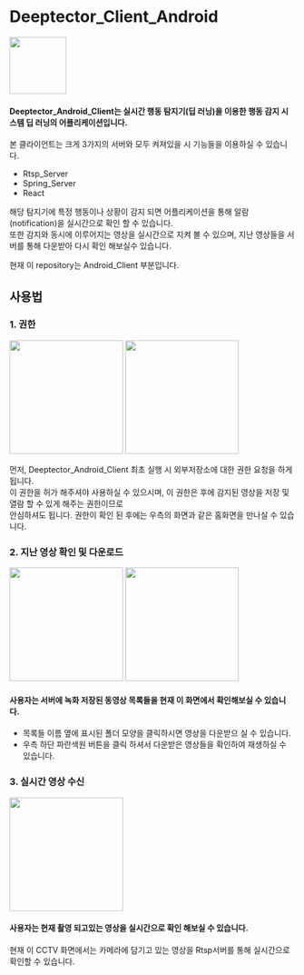 <div>

# Deeptector_Client_Android

<img width="100" src="https://user-images.githubusercontent.com/30898520/46004540-22006200-c0ee-11e8-82fe-8022210de98e.jpg">

</div>

#### Deeptector_Android_Client는 실시간 행동 탐지기(딥 러닝)을 이용한 행동 감지 시스템 딥 러닝의 어플리케이션입니다.    
본 클라이언트는 크게 3가지의 서버와 모두 켜져있을 시 기능들을 이용하실 수 있습니다.  
* Rtsp_Server
* Spring_Server
* React  



해당 탐지기에 특정 행동이나 상황이 감지 되면 어플리케이션을 통해 알람(notification)을 실시간으로 확인 할 수 있습니다.   
또한 감지와 동시에 이루어지는 영상을 실시간으로 지켜 볼 수 있으며, 지난 영상들을 서버를 통해 다운받아 다시 확인 해보실수 있습니다.     
  
현재 이 repository는 Android_Client 부분입니다.
    
    
    
## 사용법

### 1. 권한
<div>
  <img width="200" src="https://user-images.githubusercontent.com/30898520/46005628-a6ec7b00-c0f0-11e8-897e-8e2a45037760.jpg">  
  <img width="200" src="https://user-images.githubusercontent.com/30898520/46005896-3db93780-c0f1-11e8-9b2c-6574096ef0ae.png">  
</div>

먼저, Deeptector_Android_Client 최초 실행 시 외부저장소에 대한 권한 요청을 하게됩니다.   
이 권한을 허가 해주셔야 사용하실 수 있으시며, 이 권한은 후에 감지된 영상을 저장 및 열람 할 수 있게 해주는 권한이므로     
안심하셔도 됩니다.
권한이 확인 된 후에는 우측의 화면과 같은 홈화면을 만나실 수 있습니다.


### 2. 지난 영상 확인 및 다운로드
<div>
  <img width="200" src="https://user-images.githubusercontent.com/30898520/46005889-3abe4700-c0f1-11e8-97f9-d843bd1e6a94.png">
  <img width="200" src="https://user-images.githubusercontent.com/30898520/46006570-cedcde00-c0f2-11e8-80ef-4ac09cdcc73e.jpg">
</div>

#### 사용자는 서버에 녹화 저장된 동영상 목록들을 현재 이 화면에서 확인해보실 수 있습니다.   
* 목록들 이름 옆에 표시된 폴더 모양을 클릭하시면 영상을 다운받으 실 수 있습니다.  
* 우측 하단 파란색원 버튼을 클릭 하셔서 다운받은 영상들을 확인하여 재생하실 수 있습니다.  


### 3. 실시간 영상 수신
<div>
   <img width="200" src="https://user-images.githubusercontent.com/30898520/46006795-51fe3400-c0f3-11e8-9736-7a1b86038b64.png">
</div>

#### 사용자는 현재 촬영 되고있는 영상을 실시간으로 확인 해보실 수 있습니다.  
현재 이 CCTV 화면에서는 카메라에 담기고 있는 영상을 Rtsp서버를 통해 실시간으로 확인할 수 있습니다.
